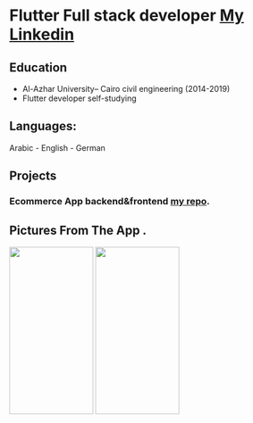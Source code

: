 # Flutter Full stack developer [My Linkedin](https://www.google.com)

## Education
- Al-Azhar University– Cairo civil engineering (2014-2019)								       		
- Flutter developer self-studying          		

## Languages:
Arabic - English -  German

## Projects

### Ecommerce App backend&frontend [my repo](https://www.mdpi.com/1424-8220/22/8/3048).

## Pictures From The App .
<img src="assets/image/dbannel1.gif" width="150" height="300">
<img src="assets/image/dbannel2.gif" width="150" height="300">



